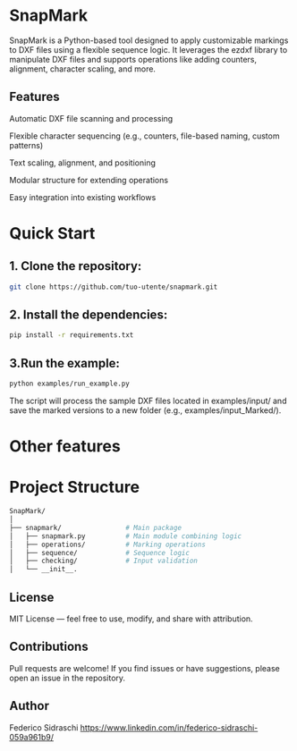 # SnapMark
SnapMark is a Python-based tool designed to apply customizable markings to DXF files using a flexible sequence logic. It leverages the ezdxf library to manipulate DXF files and supports operations like adding counters, alignment, character scaling, and more.

## Features
Automatic DXF file scanning and processing

Flexible character sequencing (e.g., counters, file-based naming, custom patterns)

Text scaling, alignment, and positioning

Modular structure for extending operations

Easy integration into existing workflows

# Quick Start
## 1. Clone the repository:

```bash
git clone https://github.com/tuo-utente/snapmark.git
```
## 2. Install the dependencies:


```bash
pip install -r requirements.txt
```
## 3.Run the example:

```bash
python examples/run_example.py
```
The script will process the sample DXF files located in examples/input/ and save the marked versions to a new folder (e.g., examples/input_Marked/).

# Other features


# Project Structure
```bash
SnapMark/
│
├── snapmark/                # Main package
│   ├── snapmark.py          # Main module combining logic
│   ├── operations/          # Marking operations
│   ├── sequence/            # Sequence logic
│   ├── checking/            # Input validation
│   └── __init__.
```

## License
MIT License — feel free to use, modify, and share with attribution.

## Contributions
Pull requests are welcome! If you find issues or have suggestions, please open an issue in the repository.

## Author
Federico Sidraschi https://www.linkedin.com/in/federico-sidraschi-059a961b9/
